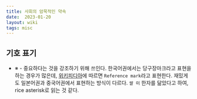 ```yaml
---
title: 사회의 암묵적인 약속
date:  2023-01-20
layout: wiki
tags: misc
---
```


## 기호 표기

* ※ - 중요하다는 것을 강조하기 위해 쓰인다. 한국어권에서는 당구장마크라고 표현을 하는 경우가 많은데, [위키피디아](https://en.wikipedia.org/wiki/Reference_mark)에 따르면 `Reference mark`라고 표현한다. 재밌게도 일본어권과 중국어권에서 표현하는 방식이 다르다. `쌀 미` 한자를 닮았다고 하여, rice asterisk로 읽는 것 같다.
